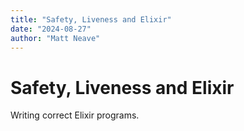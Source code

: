 ```yaml
---
title: "Safety, Liveness and Elixir"
date: "2024-08-27"
author: "Matt Neave"
---
```


# Safety, Liveness and Elixir

Writing correct Elixir programs.